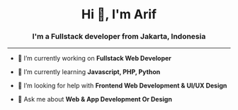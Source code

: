 <h1 align="center">Hi 👋, I'm Arif</h1>
<h3 align="center">I'm a Fullstack developer from Jakarta, Indonesia</h3>


---

- 🔭 I’m currently working on **Fullstack Web Developer**

- 🌱 I’m currently learning **Javascript, PHP, Python**

- 🤝 I’m looking for help with **Frontend Web Development & UI/UX Design**

- 💬 Ask me about **Web & App Development Or Design**




